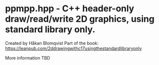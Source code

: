 # ppmpp.hpp - C++ header-only draw/read/write 2D graphics, using standard library only.

Created by Håkan Blomqvist
Part of the book: https://leanpub.com/2ddrawingwithc17usingthestandardlibraryonly

More information TBD